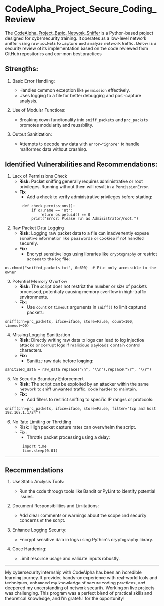# CodeAlpha_Project_Secure_Coding_Review

The [CodeAlpha_Project_Basic_Network_Sniffer](https://github.com/SilentCoder4/CodeAlpha_Project_Basic_Network_Sniffer) is a Python-based project designed for cybersecurity training. It operates as a low-level network sniffer using raw sockets to capture and analyze network traffic. Below is a security review of its implementation based on the code reviewed from GitHub repositories and common best practices.

## Strengths:
1. Basic Error Handling:
    - Handles common exception like `permission` effectively.
    - Uses logging to a file for better debugging and post-capture analysis.

2. Use of Modular Functions:
    - Breaking down functionality into `sniff_packets` and `prc_packets` promotes modularity and reusability.

3. Output Sanitization:
    - Attempts to decode raw data with `error="ignore"` to handle malformed data without crashing.

## Identified Vulnerabilities and Recommendations:

1. Lack of Permissions Check
    - **Risk:** Packet sniffing generally requires administrative or root privileges. Running without them will result in a `PermissionError`.
    - **Fix**
        - Add a check to verify administrative privileges before starting:

```
        def check_permissions():
            if os.name == 'nt':
                return os.getuid() == 0
            print("Error: Please run as Administrator/root.")
```

2. Raw Packet Data Logging
    - **Risk:** Logging raw packet data to a file can inadvertently expose sensitive information like passwords or cookies if not handled securely.
    - **Fix:**
        - Encrypt sensitive logs using libraries like `cryptography` or restrict access to the log file:
```
os.chmod("sniffed_packets.txt", 0o600)  # File only accessible to the owner
```

3. Potential Memory Overflow
    - **Risk:** The script does not restrict the number or size of packets processed, potentially causing memory overflow in high-traffic environments.
    - **Fix:**
        - Use `count` or `timeout` arguments in `sniff()` to limit captured packets:
```
sniff(prn=prc_packets, iface=iface, store=False, count=100, timeout=60)
```

4. Missing Logging Sanitization
    - **Risk:** Directly writing raw data to logs can lead to log injection attacks or corrupt logs if malicious payloads contain control characters.
    - **Fix:**
        - Sanitize raw data before logging:
```
sanitized_data = raw_data.replace("\n", "\\n").replace("\r", "\\r")
```


5. No Security Boundary Enforcement
    - **Risk:** The script can be exploited by an attacker within the same network to sniff unwanted traffic.
    code harder to maintain.
    - **Fix:** 
        - Add filters to restrict sniffing to specific IP ranges or protocols:
```         
sniff(prn=prc_packets, iface=iface, store=False, filter="tcp and host 192.168.1.1/24") 
```

6. No Rate Limiting or Throttling
    - Risk: High packet capture rates can overwhelm the script.
    - Fix:
        - Throttle packet processing using a delay:
``` 
        import time
        time.sleep(0.01)
```
---

## Recommendations

1. Use Static Analysis Tools:
    - Run the code through tools like Bandit or PyLint to identify potential issues.

2. Document Responsibilities and Limitations:
    - Add clear comments or warnings about the scope and security concerns of the script.

3. Enhance Logging Security:
    - Encrypt sensitive data in logs using Python's cryptography library.

4. Code Hardening:
    - Limit resource usage and validate inputs robustly.
    
---

My cybersecurity internship with CodeAlpha has been an incredible learning journey. It provided hands-on experience with real-world tools and techniques, enhanced my knowledge of secure coding practices, and deepened my understanding of network security. Working on live projects was challenging. This program was a perfect blend of practical skills and theoretical knowledge, and I’m grateful for the opportunity!